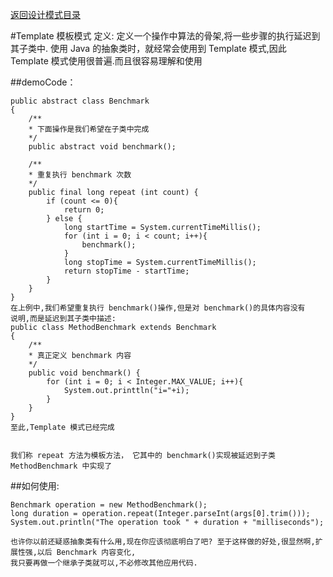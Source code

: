 <p>
    <a href="#" onclick="showITLearnPage('softdesign')">返回设计模式目录</a>
</p>


#Template 模板模式
定义:
定义一个操作中算法的骨架,将一些步骤的执行延迟到其子类中.
使用 Java 的抽象类时，就经常会使用到 Template 模式,因此 Template 模式使用很普遍.而且很容易理解和使用

##demoCode：

    public abstract class Benchmark
    {
        /**
        * 下面操作是我们希望在子类中完成
        */
        public abstract void benchmark();

        /**
        * 重复执行 benchmark 次数
        */
        public final long repeat (int count) {
            if (count <= 0){
                return 0;
            } else {
                long startTime = System.currentTimeMillis();
                for (int i = 0; i < count; i++){
                    benchmark();
                }
                long stopTime = System.currentTimeMillis();
                return stopTime - startTime;
            }
        }
    }
    在上例中,我们希望重复执行 benchmark()操作,但是对 benchmark()的具体内容没有
    说明,而是延迟到其子类中描述:
    public class MethodBenchmark extends Benchmark
    {
        /**
        * 真正定义 benchmark 内容
        */
        public void benchmark() {
            for (int i = 0; i < Integer.MAX_VALUE; i++){
                System.out.printtln("i="+i);
            }
        }
    }
    至此,Template 模式已经完成


    我们称 repeat 方法为模板方法， 它其中的 benchmark()实现被延迟到子类MethodBenchmark 中实现了


##如何使用:
    
    Benchmark operation = new MethodBenchmark();
    long duration = operation.repeat(Integer.parseInt(args[0].trim()));
    System.out.println("The operation took " + duration + "milliseconds");
    
    也许你以前还疑惑抽象类有什么用,现在你应该彻底明白了吧? 至于这样做的好处,很显然啊,扩展性强,以后 Benchmark 内容变化,
    我只要再做一个继承子类就可以,不必修改其他应用代码.
